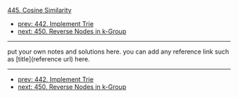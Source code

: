 [445. Cosine Similarity](http://www.lintcode.com/problem/cosine-similarity)

- [prev: 442. Implement Trie](442-implement-trie.md)
- [next: 450. Reverse Nodes in k-Group](450-reverse-nodes-in-k-group.md)

---

put your own notes and solutions here.
you can add any reference link such as [title](reference url) here.

---

- [prev: 442. Implement Trie](442-implement-trie.md)
- [next: 450. Reverse Nodes in k-Group](450-reverse-nodes-in-k-group.md)

